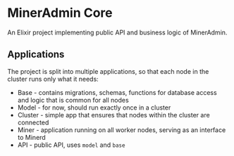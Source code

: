 # MinerAdmin Core
An Elixir project implementing public API and business logic of MinerAdmin.

## Applications
The project is split into multiple applications, so that each node in the
cluster runs only what it needs:

 - Base - contains migrations, schemas, functions for database access and logic
   that is common for all nodes
 - Model - for now, should run exactly once in a cluster
 - Cluster - simple app that ensures that nodes within the cluster are connected
 - Miner - application running on all worker nodes, serving as an interface
   to Minerd
 - API - public API, uses `model` and `base`
